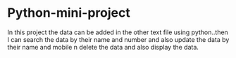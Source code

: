 # Python-mini-project
In this project the data can be added in the other text file using python..then I can search the data by their name and number and also update the data by their name and mobile n delete the data and also display the data.
